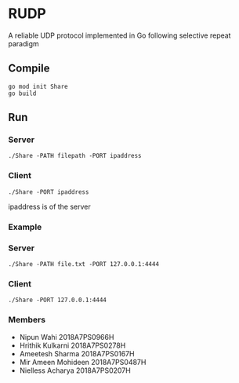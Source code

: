 # RUDP
A reliable UDP protocol implemented in Go following selective repeat paradigm


## Compile 
```
go mod init Share
go build
```
## Run
### Server
```
./Share -PATH filepath -PORT ipaddress
```

### Client
```
./Share -PORT ipaddress 
```
ipaddress is of the server

### Example
### Server
```
./Share -PATH file.txt -PORT 127.0.0.1:4444
```

### Client
```
./Share -PORT 127.0.0.1:4444
```

### Members
- Nipun Wahi 2018A7PS0966H
- Hrithik Kulkarni 2018A7PS0278H
- Ameetesh Sharma 2018A7PS0167H
- Mir Ameen Mohideen 2018A7PS0487H
- Nielless Acharya 2018A7PS0207H

